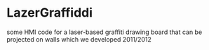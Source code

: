 # LazerGraffiddi
some HMI code for a laser-based graffiti drawing board that can be projected on walls which we developed 2011/2012
